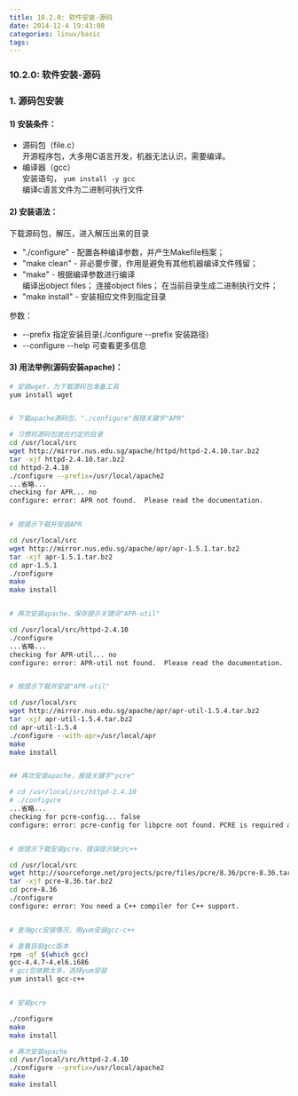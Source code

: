 ```yaml
---
title: 10.2.0: 软件安装-源码
date: 2014-12-4 19:43:00
categories: linux/basic
tags:
---
```

### 10.2.0: 软件安装-源码
### 1. 源码包安装
#### 1) 安装条件：
- 源码包（file.c）  
开源程序包，大多用C语言开发，机器无法认识，需要编译。
- 编译器（gcc）  
安装语句， `yum install -y gcc`  
编译c语言文件为二进制可执行文件  

#### 2) 安装语法：
下载源码包，解压，进入解压出来的目录  
- "./configure" - 配置各种编译参数，并产生Makefile档案；  
- "make clean" - 非必要步骤，作用是避免有其他机器编译文件残留；  
- "make" - 根据编译参数进行编译  
编译出object files；
连接object files；
在当前目录生成二进制执行文件；
- "make install" - 安装相应文件到指定目录

参数：
- --prefix 指定安装目录(./configure --prefix 安装路径)
- --configure --help 可查看更多信息

#### 3) 用法举例(源码安装apache)：
``` bash
# 安装wget，为下载源码包准备工具
yum install wget


# 下载apache源码包，"./configure"报错关键字"APR"

# 习惯将源码包放在约定的目录
cd /usr/local/src
wget http://mirror.nus.edu.sg/apache/httpd/httpd-2.4.10.tar.bz2
tar -xjf httpd-2.4.10.tar.bz2
cd httpd-2.4.10
./configure --prefix=/usr/local/apache2
...省略...
checking for APR... no
configure: error: APR not found.  Please read the documentation.


# 按提示下载并安装APR

cd /usr/local/src
wget http://mirror.nus.edu.sg/apache/apr/apr-1.5.1.tar.bz2
tar -xjf apr-1.5.1.tar.bz2
cd apr-1.5.1
./configure
make
make install


# 再次安装apache，保存提示关键词"APR-util"

cd /usr/local/src/httpd-2.4.10
./configure
...省略...
checking for APR-util... no
configure: error: APR-util not found.  Please read the documentation.


# 按提示下载并安装"APR-util"

cd /usr/local/src
wget http://mirror.nus.edu.sg/apache/apr/apr-util-1.5.4.tar.bz2
tar -xjf apr-util-1.5.4.tar.bz2
cd apr-util-1.5.4
./configure --with-apr=/usr/local/apr
make
make install


## 再次安装apache，报错关键字"pcre"

# cd /usr/local/src/httpd-2.4.10
# ./configure
...省略...
checking for pcre-config... false
configure: error: pcre-config for libpcre not found. PCRE is required and available from http://pcre.org/


# 按提示下载安装pcre，错误提示缺少c++

cd /usr/local/src
wget http://sourceforge.net/projects/pcre/files/pcre/8.36/pcre-8.36.tar.bz2
tar -xjf pcre-8.36.tar.bz2
cd pcre-8.36
./configure
configure: error: You need a C++ compiler for C++ support.


# 查询gcc安装情况，用yum安装gcc-c++

# 查看目前gcc版本
rpm -qf $(which gcc)
gcc-4.4.7-4.el6.i686
# gcc包依赖太多，选择yum安装
yum install gcc-c++


# 安装pcre

./configure
make
make install

# 再次安装apache
cd /usr/local/src/httpd-2.4.10
./configure --prefix=/usr/local/apache2
make
make install```

